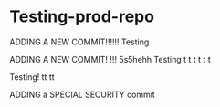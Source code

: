 # Testing-prod-repo

ADDING A NEW COMMIT!!!!!! Testing



ADDING A NEW COMMIT! !!! 5s5hehh
Testing
t
t
t
t
t
t

Testing!
tt
tt


ADDING a SPECIAL SECURITY commit
